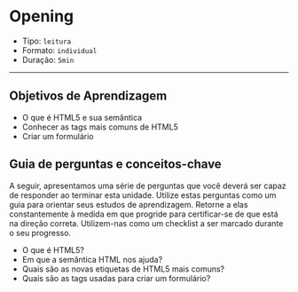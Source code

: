 # Opening

- Tipo: `leitura`
- Formato: `individual`
- Duração: `5min`

***

## Objetivos de Aprendizagem

- O que é HTML5 e sua semântica
- Conhecer as tags mais comuns de HTML5
- Criar um formulário

## Guia de perguntas e conceitos-chave

A seguir, apresentamos uma série de perguntas que você deverá ser capaz de
responder ao terminar esta unidade. Utilize estas perguntas como um guia para
orientar seus estudos de aprendizagem. Retorne a elas constantemente à medida em
que progride para certificar-se de que está na direção correta. Utilizem-nas
como um checklist a ser marcado durante o seu progresso.

- O que é HTML5?
- Em que a semântica HTML nos ajuda?
- Quais são as novas etiquetas de HTML5 mais comuns?
- Quais são as tags usadas para criar um formulário?


